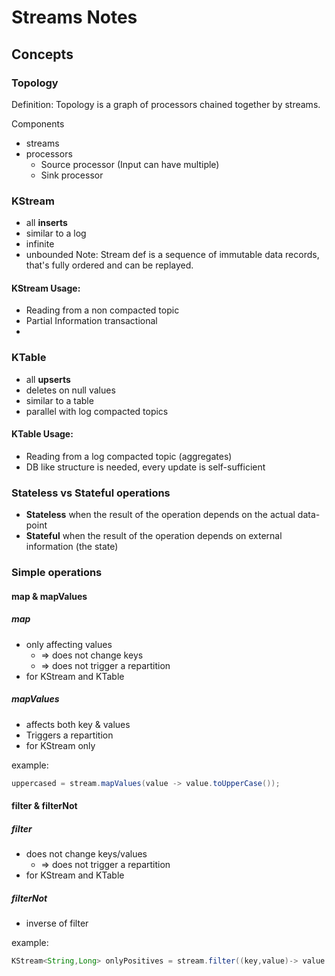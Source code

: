 # Streams Notes

## Concepts
### Topology
Definition: Topology is a graph of processors chained together by streams.

Components
- streams
- processors
  - Source processor (Input can have multiple)
  - Sink processor 

### KStream
- all **inserts**
- similar to a log
- infinite
- unbounded
Note: Stream def is a sequence of immutable data records, that's fully ordered and can be replayed.

#### KStream Usage:
- Reading from a non compacted topic
- Partial Information transactional
- 
### KTable
- all **upserts**
- deletes on null values
- similar to a table
- parallel with log compacted topics

#### KTable Usage:
- Reading from a log compacted topic (aggregates)
- DB like structure is needed, every update is self-sufficient

### Stateless vs Stateful operations
- **Stateless** when the result of the operation depends on the actual data-point
- **Stateful** when the result of the operation depends on external information (the state)

### Simple operations

#### map & mapValues
##### map 
- only affecting values
  - => does not change keys
  - => does not trigger a repartition
- for KStream and KTable
##### mapValues
- affects both key & values
- Triggers a repartition
- for KStream only

example:
````java
uppercased = stream.mapValues(value -> value.toUpperCase());
````
#### filter & filterNot
##### filter
- does not change keys/values
    - => does not trigger a repartition
- for KStream and KTable
##### filterNot
- inverse of filter

example:
````java
KStream<String,Long> onlyPositives = stream.filter((key,value)-> value > 0);
````
 
 
